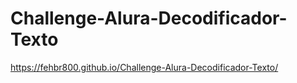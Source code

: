 # Challenge-Alura-Decodificador-Texto
 
 https://fehbr800.github.io/Challenge-Alura-Decodificador-Texto/
